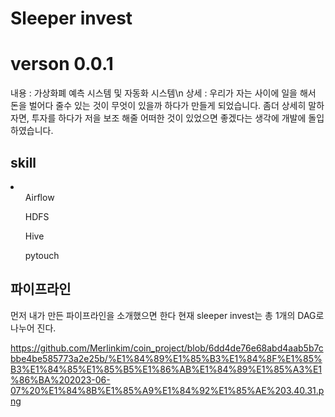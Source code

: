 <h1>Sleeper invest</h1>
<h1>verson 0.0.1</h1>
<aricle>내용 : 가상화폐 예측 시스템 및 자동화 시스템\n
상세 : 우리가 자는 사이에 일을 해서 돈을 벌어다 줄수 있는 것이 무엇이 있을까 하다가
만들게 되었습니다.
좀더 상세히 말하자면, 투자를 하다가 저을 보조 해줄 어떠한 것이 있었으면 좋겠다는 생각에 개발에 돌입하였습니다.

<h2>skill</h2>
<li>
    <ol>Airflow</ol>
    <ol>HDFS</ol>
    <ol>Hive</ol>
    <ol>pytouch</ol>
</li>

<h2>파이프라인</h2>
먼저 내가 만든 파이프라인을 소개했으면 한다
현재 sleeper invest는 총 1개의 DAG로 나누어 진다.

https://github.com/Merlinkim/coin_project/blob/6dd4de76e68abd4aab5b7cbbe4be585773a2e25b/%E1%84%89%E1%85%B3%E1%84%8F%E1%85%B3%E1%84%85%E1%85%B5%E1%86%AB%E1%84%89%E1%85%A3%E1%86%BA%202023-06-07%20%E1%84%8B%E1%85%A9%E1%84%92%E1%85%AE%203.40.31.png



